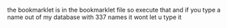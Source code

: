 the bookmarklet is in the bookmarklet file so execute that and if you type a name out of my database with 337 names it wont let u type it
